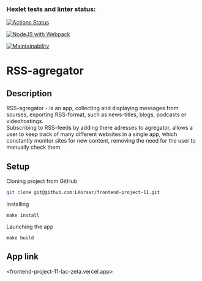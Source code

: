 ### Hexlet tests and linter status:
[![Actions Status](https://github.com/LKorsar/frontend-project-11/actions/workflows/hexlet-check.yml/badge.svg)](https://github.com/LKorsar/frontend-project-11/actions)

[![NodeJS with Webpack](https://github.com/LKorsar/frontend-project-11/actions/workflows/webpack.yml/badge.svg)](https://github.com/LKorsar/frontend-project-11/actions/workflows/webpack.yml)

[![Maintainability](https://api.codeclimate.com/v1/badges/3b8e4be3a71a937c4883/maintainability)](https://codeclimate.com/github/LKorsar/frontend-project-11/maintainability)

# RSS-agregator

## Description

RSS-agregator - is an app, collecting and displaying messages from sourses, exporting RSS-format, such as news-titles, blogs, podcasts or videohostings.  
Subscribing to RSS-feeds by adding there adresses to agregator, allows a user to keep track of many different websites in a single app, which constantly monitor sites for new content, removing the need for the user to manually check them.

## Setup
Cloning project from GitHub

```bash
git clone git@github.com:LKorsar/frontend-project-11.git
```
Installing
```
make install
```
Launching the app
```
make build
```

## App link

<frontend-project-11-lac-zeta.vercel.app>
